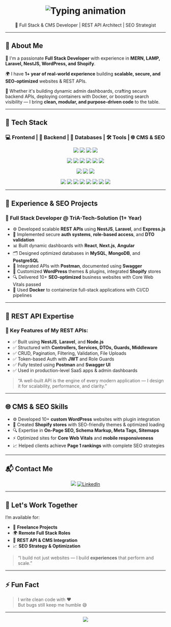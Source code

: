 <!-- Typing animation header -->
<h1 align="center">
  <img src="https://readme-typing-svg.herokuapp.com/?font=Fira+Code&size=28&pause=1000&center=true&vCenter=true&width=700&lines=Hi%2C+I'm+Ali+Muhammad;Full+Stack+Web+Developer;MERN+%2F+LAMP+%2F+CMS+Specialist;+WordPress+%7C+Shopify+%7C+SEO+Expert;Clean+Code+Advocate+%F0%9F%92%AA" alt="Typing animation" />
</h1>

<p align="center">
  🚀 Full Stack & CMS Developer | REST API Architect | SEO Strategist
</p>

---

## 🧠 About Me

🎯 I'm a passionate **Full Stack Developer** with experience in **MERN, LAMP, Laravel, NestJS, WordPress, and Shopify**.

🌍 I have **1+ year of real-world experience** building **scalable, secure, and SEO-optimized** websites & REST APIs.

🔧 Whether it's building dynamic admin dashboards, crafting secure backend APIs, deploying containers with Docker, or boosting search visibility — I bring **clean, modular, and purpose-driven code** to the table.

---

## 🔧 Tech Stack

### 💻 Frontend | 🧠 Backend | 💾 Databases | 🛠️ Tools | 🌐 CMS & SEO

<p align="center">
  <!-- Frontend -->
  <img src="https://img.shields.io/badge/-React-61DAFB?logo=react&logoColor=white&style=for-the-badge" />
  <img src="https://img.shields.io/badge/-Next.js-000000?logo=next.js&logoColor=white&style=for-the-badge" />
  <img src="https://img.shields.io/badge/-Angular-DD0031?logo=angular&logoColor=white&style=for-the-badge" />
  <img src="https://img.shields.io/badge/-Bootstrap-7952B3?logo=bootstrap&logoColor=white&style=for-the-badge" />
</p>

<p align="center">
  <!-- Backend -->
  <img src="https://img.shields.io/badge/-Node.js-339933?logo=node.js&logoColor=white&style=for-the-badge" />
  <img src="https://img.shields.io/badge/-Express.js-000000?logo=express&logoColor=white&style=for-the-badge" />
  <img src="https://img.shields.io/badge/-NestJS-E0234E?logo=nestjs&logoColor=white&style=for-the-badge" />
  <img src="https://img.shields.io/badge/-PHP-777BB4?logo=php&logoColor=white&style=for-the-badge" />
  <img src="https://img.shields.io/badge/-Laravel-FF2D20?logo=laravel&logoColor=white&style=for-the-badge" />
  <img src="https://img.shields.io/badge/-CodeIgniter-EF4223?logo=codeigniter&logoColor=white&style=for-the-badge" />
</p>

<p align="center">
  <!-- CMS -->
  <img src="https://img.shields.io/badge/-WordPress-21759B?logo=wordpress&logoColor=white&style=for-the-badge" />
  <img src="https://img.shields.io/badge/-Shopify-7AB55C?logo=shopify&logoColor=white&style=for-the-badge" />
  <img src="https://img.shields.io/badge/-WooCommerce-96588A?logo=woocommerce&logoColor=white&style=for-the-badge" />
</p>

<p align="center">
  <!-- Database & Tools -->
  <img src="https://img.shields.io/badge/-MySQL-4479A1?logo=mysql&logoColor=white&style=for-the-badge" />
  <img src="https://img.shields.io/badge/-MongoDB-47A248?logo=mongodb&logoColor=white&style=for-the-badge" />
  <img src="https://img.shields.io/badge/-PostgreSQL-4169E1?logo=postgresql&logoColor=white&style=for-the-badge" />
  <img src="https://img.shields.io/badge/-Docker-2496ED?logo=docker&logoColor=white&style=for-the-badge" />
  <img src="https://img.shields.io/badge/-Git-F05032?logo=git&logoColor=white&style=for-the-badge" />
  <img src="https://img.shields.io/badge/-GitHub-181717?logo=github&logoColor=white&style=for-the-badge" />
  <img src="https://img.shields.io/badge/-Postman-FF6C37?logo=postman&logoColor=white&style=for-the-badge" />
  <img src="https://img.shields.io/badge/-SEO-0A66C2?logo=google&logoColor=white&style=for-the-badge" />
</p>

---

## 💼 Experience & SEO Projects

### 🏢 Full Stack Developer @ TriA-Tech-Solution (1+ Year)

- ⚙️ Developed scalable **REST APIs** using **NestJS**, **Laravel**, and **Express.js**
- 🔐 Implemented secure **auth systems**, **role-based access**, and **DTO validation**
- 📊 Built dynamic dashboards with **React**, **Next.js**, **Angular**
- 🗂️ Designed optimized databases in **MySQL**, **MongoDB**, and **PostgreSQL**
- 🧠 Integrated APIs with **Postman**, documented using **Swagger**
- 🧩 Customized **WordPress** themes & plugins, integrated **Shopify** stores
- 🔍 Delivered 10+ **SEO-optimized** business websites with Core Web Vitals passed
- 🐳 Used **Docker** to containerize full-stack applications with CI/CD pipelines

---

## 📡 REST API Expertise

### 🧠 Key Features of My REST APIs:

- ✅ Built using **NestJS**, **Laravel**, and **Node.js**
- ✅ Structured with **Controllers, Services, DTOs, Guards, Middleware**
- ✅ CRUD, Pagination, Filtering, Validation, File Uploads
- ✅ Token-based Auth with **JWT** and Role Guards
- ✅ Fully tested using **Postman** and **Swagger UI**
- ✅ Used in production-level SaaS apps & admin dashboards

> “A well-built API is the engine of every modern application — I design it for scalability, performance, and clarity.”

---

## 🌐 CMS & SEO Skills

- ⚙️ Developed 10+ **custom WordPress** websites with plugin integration
- 🛒 Created **Shopify stores** with SEO-friendly themes & optimized loading
- 🔍 Expertise in **On-Page SEO, Schema Markup, Meta Tags, Sitemaps**
- ⚡ Optimized sites for **Core Web Vitals** and **mobile responsiveness**
- 📈 Helped clients achieve **Page 1 rankings** with complete SEO strategies

---

## 📬 Contact Me

<p align="center">
  <a href="mailto:alimuhammad12.2005@gmail.com"><img src="https://img.shields.io/badge/Gmail-D14836?logo=gmail&logoColor=white&style=for-the-badge"></a>
<!--   <a href="https://wa.me/923312187411" target="_blank">
    <img src="https://img.shields.io/badge/WhatsApp-25D366?logo=whatsapp&logoColor=white&style=for-the-badge" alt="WhatsApp">
  </a> -->
  <a href="https://www.linkedin.com/in/ali-mehboob-muhammad/" target="_blank">
  <img src="https://img.shields.io/badge/LinkedIn-0A66C2?logo=linkedin&logoColor=white&style=for-the-badge" alt="LinkedIn" />
</a>
</p>

---

## 🤝 Let's Work Together

I’m available for:

- 🔧 **Freelance Projects**
- 🌍 **Remote Full Stack Roles**
- 🧠 **REST API & CMS Integration**
- 📈 **SEO Strategy & Optimization**

> “I build not just websites — I build **experiences** that perform and scale.”

---

## ⚡ Fun Fact

> I write clean code with ❤️  
> But bugs still keep me humble 😅

---

<p align="center">
  <img src="https://capsule-render.vercel.app/api?type=waving&color=gradient&height=120&section=footer"/>
</p>
